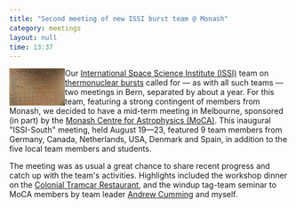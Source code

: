 ```yaml
---
title: "Second meeting of new ISSI burst team @ Monash"
category: meetings
layout: null
time: 13:37
---
```

<!-- header generated from blosxom format post; make_header.pl 23.1.2022 -->
<p>
  <!---- Begin .post ---->
<img src="images/issi-south.jpg" width="100" align="left"></a>
Our 
<a href="http://www.issibern.ch">International Space Science Institute (ISSI)</a>
team on 
<a href="http://www.issibern.ch/teams/thermo_burst">thermonuclear bursts</a>
called for &mdash; as with all such teams &mdash; two meetings in Bern, 
separated by about a year. For this team, featuring a strong contingent of
members from Monash, we decided to have a mid-term meeting in Melbourne,
sponsored (in part) by the
<a href="http://moca.monash.edu">Monash Centre for Astrophysics (MoCA)</a>.
This inaugural "ISSI-South" meeting, held August 19&mdash;23, featured 9 team
members from Germany, Canada, Netherlands, USA, Denmark and Spain, in addition
to the five local team members and students. 
</p>
<p>
The meeting was as usual a great chance to share recent progress and catch
up with the team's activities. Highlights included the workshop dinner on the
<a href="http://www.tramrestaurant.com.au">Colonial Tramcar Restaurant</a>,
and the windup tag-team seminar to MoCA members by team leader 
<a href="http://www.physics.mcgill.ca/~cumming/">Andrew Cumming</a>
and myself.
</p>
